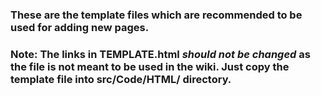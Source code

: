 ### These are the template files which are recommended to be used for adding new pages.

### Note: The links in TEMPLATE.html ***should not be changed*** as the file is not meant to be used in the wiki. Just copy the template file into src/Code/HTML/ directory.